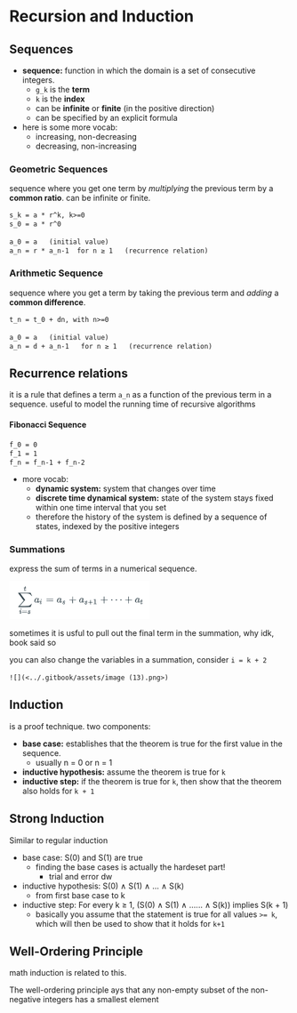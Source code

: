# Recursion and Induction

## Sequences

* **sequence:** function in which the domain is a set of consecutive integers.
  * `g_k` is the **term**
  * `k` is the **index**
  * can be **infinite** or **finite** (in the positive direction)
  * can be specified by an explicit formula
* here is some more vocab:
  * increasing, non-decreasing
  * decreasing, non-increasing&#x20;

### Geometric Sequences

sequence where you get one term by _multiplying_ the previous term by a **common ratio**. can be infinite or finite.&#x20;

```
s_k = a * r^k, k>=0
s_0 = a * r^0

a_0 = a   (initial value)
a_n = r * a_n-1  for n ≥ 1   (recurrence relation)
```

### Arithmetic Sequence

sequence where you get a term by taking the previous term and _adding_ a **common difference**.

```
t_n = t_0 + dn, with n>=0

a_0 = a   (initial value)
a_n = d + a_n-1   for n ≥ 1   (recurrence relation)
```

## Recurrence relations

it is a rule that defines a term `a_n` as a function of the previous term in a sequence. useful to model the running time of recursive algorithms

#### Fibonacci Sequence

```
f_0 = 0
f_1 = 1
f_n = f_n-1 + f_n-2
```

* more vocab:
  * **dynamic system:** system that changes over time
  * **discrete time dynamical system:** state of the system stays fixed within one time interval that you set
  * therefore the history of the system is defined by a sequence of states, indexed by the positive integers

### Summations

express the sum of terms in a numerical sequence.

![](<../.gitbook/assets/image (17).png>)

sometimes it is usful to pull out the final term in the summation, why idk, book said so

you can also change the variables in a summation, consider `i = k + 2`

``![](<../.gitbook/assets/image (13).png>)``

## Induction

is a proof technique. two components:&#x20;

* **base case:** establishes that the theorem is true for the first value in the sequence.
  * usually n = 0 or n = 1
* **inductive hypothesis:** assume the theorem is true for `k`
* **inductive step:** if the theorem is true for `k`, then show that the theorem also holds for `k + 1`

## Strong Induction

Similar to regular induction

* base case: S(0) and S(1) are true
  * finding the base cases is actually the hardeset part!
    * trial and error dw
* inductive hypothesis: S(0) ∧ S(1) ∧ ... ∧ S(k)
  * from first base case to k
* inductive step: For every k ≥ 1, (S(0) ∧ S(1) ∧ ...... ∧ S(k)) implies S(k + 1)
  * basically you assume that the statement is true for all values `>= k`, which will then be used to show that it holds for `k+1`

## Well-Ordering Principle

math induction is related to this.&#x20;

The well-ordering principle ays that any non-empty subset of the non-negative integers has a smallest element




